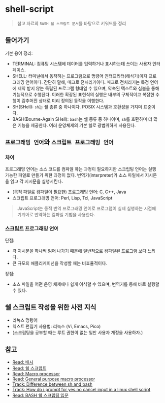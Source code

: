 # shell-script

> 참고 자료의 `BASH 쉘 스크립트 문서`를 바탕으로 키워드를 정리

## 들어가기

기본 용어 정리: 

- TERMINAL: 컴퓨팅 시스템에 데이터를 입력하거나 표시하는데 쓰이는 사용자 인터페이스.
- SHELL: 터미널에서 동작하는 프로그램으로 명령어 인터프리터(해석기)이자 프로그래밍 언어이다. 간단히 말해, 매크로 전처리기이다. 매크로 전처리기는 특정 언어에 제약 받지 않는 독립된 프로그램 형태일 수 있으며, 약속된 텍스트와 심볼을 통해 기능적으로 수행된다. 이러한 확장된 표현식의 실행은 내부의 구체적이고 복잡한 수행이 감추어진 상태로 미리 정의된 동작을 이행한다.
- SH(SHell): `sh`는 쉘 종류 중 하나이다. POSIX 시스템과 호환성을 가지며 표준이다.
- BASH(Bourne-Again SHell): `bash`는 쉘 종류 중 하나이며, `sh`를 호환하며 더 많은 기능을 제공한다. 여러 운영체제의 기본 쉘로 광범위하게 사용된다.

## `프로그래밍 언어`와 `스크립트 프로그래밍 언어`

### 차이

프로그래밍 언어는 소스 코드를 컴파일 하는 과정이 필요하지만 스크립팅 언어는 실행 가능한 파일로 만들기 위한 과정이 없다. 번역기(interpreter)가 소스 파일에서 지시문을 읽고 각 지시문을 실행시킨다. 

- (목적 파일로 컴파일이 필요한) 프로그래밍 언어: C, C++, Java
- 스크립트 프로그래밍 언어: Perl, Lisp, Tcl, JavaScript

> JavaScript는 동적 번역 프로그래밍 언어로 프로그램이 실제 실행하는 시점에 기계어로 번역하는 컴파일 기법을 사용한다.  

### 스크립트 프로그래밍 언어

단점:

- 각 지시문을 하나씩 읽어 나가기 때문에 일반적으로 컴파일된 프로그램 보다 느리다. 
- 큰 규모의 애플리케이션을 작성할 때는 비효율적이다.

장점:

- 소스 파일을 어떤 운영 체제에나 쉽게 이식할 수 있으며, 번역기를 통해 바로 실행할 수 있다.

## 쉘 스크립트 작성을 위한 사전 지식

- 리눅스 명령어
- 텍스트 편집기 사용법: 리눅스 (Vi, Emacs, Pico)
- (스크립팅을 공부할 때는 루트 권한이 없는 일반 사용자 계정을 사용하자.)

## 참고

- [Read: 배시](https://ko.wikipedia.org/wiki/%EB%B0%B0%EC%8B%9C_(%EC%9C%A0%EB%8B%89%EC%8A%A4_%EC%85%B8))
- [Read: 쉘 스크립트](https://ko.wikipedia.org/wiki/%EC%85%B8_%EC%8A%A4%ED%81%AC%EB%A6%BD%ED%8A%B8)
- [Read: Macro processor](https://www.ibm.com/support/knowledgecenter/SSUFAU_2.0.0/com.ibm.ent.pl1.zos.doc/pg/makropp.html)
- [Read: General purpose macro processor](https://en.wikipedia.org/wiki/General-purpose_macro_processor)
- [Track: Difference between sh and bash](https://stackoverflow.com/questions/5725296/difference-between-sh-and-bash)
- [Track: How do i prompt for yes no cancel input in a linux shell script](https://stackoverflow.com/questions/226703/how-do-i-prompt-for-yes-no-cancel-input-in-a-linux-shell-script)
- [Read: BASH 쉘 스크립팅 입문](http://coffeenix.net/doc/shell/introbashscript.htm)